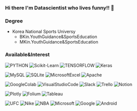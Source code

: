 ### Hi there I'm Datascientist who lives funny!! 👋

### Degree
- Korea National Sports Universy
  - BKin.YouthGuidance&SportsEducation
  - MKin.YouthGuidance&SportsEducation

### Available&Interest

<!--
**RyuMinSu/RyuMinSu** is a ✨ _special_ ✨ repository because its `README.md` (this file) appears on your GitHub profile.

Here are some ideas to get you started:

- 🔭 I’m currently working on ...
- 🌱 I’m currently learning ...
- 👯 I’m looking to collaborate on ...
- 🤔 I’m looking for help with ...
- 💬 Ask me about ...
- 📫 How to reach me: ...
- 😄 Pronouns: ...
- ⚡ Fun fact: ...
-->
![PYTHON](https://img.shields.io/badge/-Python-3776AB?style=flat&logo=Python&logoColor=white)
![Scikit-Learn](https://img.shields.io/badge/-Scikit_Llearn-F7931E?style=flat&logo=scikit-learn&logoColor=white)
![TENSORFLOW](https://img.shields.io/badge/-TensorFlow-FF6F00?style=flat&logo=Tensorflow&logoColor=white)
![Keras](https://img.shields.io/badge/-Keras-D00000?style=flat&logo=Keras&logoColor=white)<br>

![MySQL](https://img.shields.io/badge/-MySQL-4479A1?style=flat&logo=MySQL&logoColor=white)
![SQLite](https://img.shields.io/badge/-SQLite-003B57?style=flat&logo=SQLite&logoColor=white)
![MicrosoftExcel](https://img.shields.io/badge/-MicrosoftExcel-217346?style=flat&logo=MicrosoftExcel&logoColor=white)
![Apache](https://img.shields.io/badge/-Apache-D22128?style=flat&logo=Apache&logoColor=white)<br>

![GoogleColab](https://img.shields.io/badge/-GoogleColab-F9AB00?style=flat&logo=GoogleColab&logoColor=white)
![VisualStudioCode](https://img.shields.io/badge/-VisualStudioCode-007ACC?style=flat&logo=VisualStudioCode&logoColor=white)
![Slack](https://img.shields.io/badge/-Slack-4A154B?style=flat&logo=Slack&logoColor=white)
![Trello](https://img.shields.io/badge/-Trello-0052CC?style=flat&logo=Trello&logoColor=white)
![Notion](https://img.shields.io/badge/-Notion-000000?style=flat&logo=Notion&logoColor=white)<br>

![Plotly](https://img.shields.io/badge/-Plotly-3F4F75?style=flat&logo=Plotly&logoColor=white)
![Folium](https://img.shields.io/badge/-Folium-77B829?style=flat&logo=Folium&logoColor=white)
![Tableau](https://img.shields.io/badge/-Tableau-E97627?style=flat&logo=Tableau&logoColor=white)<br>

![UFC](https://img.shields.io/badge/-UFC-D20A0A?style=flat&logo=UFC&logoColor=white)
![Nike](https://img.shields.io/badge/-Nike-111111?style=flat&logo=Nike&logoColor=white)
![NBA](https://img.shields.io/badge/-NBA-253B73?style=flat&logo=NBA&logoColor=white)
![Microsoft](https://img.shields.io/badge/-Microsoft-5E5E5E?style=flat&logo=Microsoft&logoColor=white)
![Google](https://img.shields.io/badge/-Google-4285F4?style=flat&logo=Google&logoColor=white)
![Android](https://img.shields.io/badge/-Android-3DDC84?style=flat&logo=Android&logoColor=white)<br>
